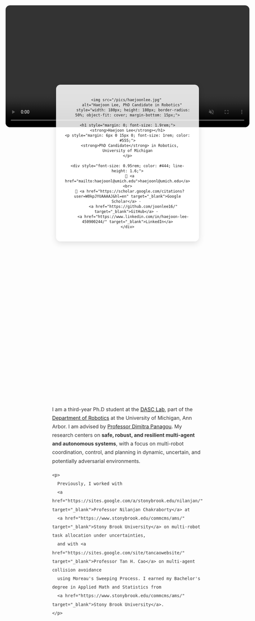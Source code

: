 ```yaml
---
layout: default
title: "Home"
---
```


<div style="display: flex; flex-direction: column; align-items: center; margin: 30px 20px;">

  <!-- Background Video -->
  <video autoplay muted loop playsinline
         style="position: absolute; top: 20px; left: 50%; transform: translateX(-50%);
                width: 80%; height: auto%; object-fit: cover; z-index: 0; border-radius: 14px;">
    <source src="/pics/vid.mp4" type="video/mp4">
  </video>

  <!-- Profile Card -->
  <div style="position: relative; z-index: 1; display: flex; flex-direction: column; align-items: center; text-align: center; 
              padding: 25px; max-width: 400px; border-radius: 14px; 
              box-shadow: 0 6px 20px rgba(0,0,0,0.12); background-color: rgba(255,255,255,0.85); transition: transform 0.3s; margin-top: 80px;">
    
    <img src="/pics/haejoonlee.jpg" 
         alt="Haejoon Lee, PhD Candidate in Robotics" 
         style="width: 180px; height: 180px; border-radius: 50%; object-fit: cover; margin-bottom: 15px;">

    <h1 style="margin: 0; font-size: 1.9rem;"><strong>Haejoon Lee</strong></h1>
    <p style="margin: 6px 0 15px 0; font-size: 1rem; color: #555;">
      <strong>PhD Candidate</strong> in Robotics, University of Michigan
    </p>

    <div style="font-size: 0.95rem; color: #444; line-height: 1.6;">
      📧 <a href="mailto:haejoonl@umich.edu">haejoonl@umich.edu</a><br>
      🔗 <a href="https://scholar.google.com/citations?user=W0kpJYUAAAAJ&hl=en" target="_blank">Google Scholar</a> · 
         <a href="https://github.com/joonlee16/" target="_blank">GitHub</a> · 
         <a href="https://www.linkedin.com/in/haejoon-lee-450900244/" target="_blank">LinkedIn</a>
    </div>
  </div>

  <!-- About / Bio Section -->
  <div style="max-width: 800px; margin-top: 500px; line-height: 1.7; font-size: 1rem; color: #333; position: relative; z-index:1;">
    <p>
    I am a third-year Ph.D student at the
    <a href="https://dasc-lab.github.io/" target="_blank">DASC Lab</a>, part of the 
    <a href="https://robotics.umich.edu/" target="_blank">Department of Robotics</a> at the University of Michigan, Ann Arbor. 
    I am advised by <a href="https://websites.umich.edu/~dpanagou/" target="_blank">Professor Dimitra Panagou</a>. 
    My research centers on <strong>safe, robust, and resilient multi-agent and autonomous systems</strong>, with a focus on multi-robot coordination, control, and planning in dynamic, uncertain, and potentially adversarial environments.
    </p>

    <p>
      Previously, I worked with 
      <a href="https://sites.google.com/a/stonybrook.edu/nilanjan/" target="_blank">Professor Nilanjan Chakraborty</a> at 
      <a href="https://www.stonybrook.edu/commcms/ams/" target="_blank">Stony Brook University</a> on multi-robot task allocation under uncertainties, 
      and with <a href="https://sites.google.com/site/tancaowebsite/" target="_blank">Professor Tan H. Cao</a> on multi-agent collision avoidance 
      using Moreau's Sweeping Process. I earned my Bachelor's degree in Applied Math and Statistics from 
      <a href="https://www.stonybrook.edu/commcms/ams/" target="_blank">Stony Brook University</a>.
    </p>
  </div>

</div>

<style>
  /* Hover effect for profile card */
  .about-container div:hover {
    transform: translateY(-5px);
  }

  /* Responsive adjustments */
  @media (min-width: 768px) {
    .about-container {
      flex-direction: row;
      align-items: flex-start;
      gap: 50px;
    }
    .about-container .bio-text {
      flex: 1;
    }
    .about-container div:first-child {
      flex: 0 0 300px;
    }
  }
